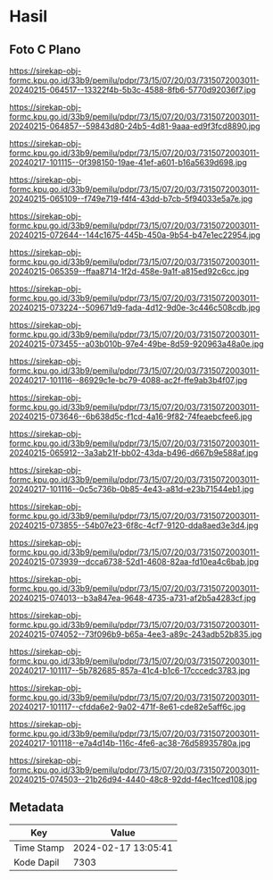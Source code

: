 # Hasil

## Foto C Plano

https://sirekap-obj-formc.kpu.go.id/33b9/pemilu/pdpr/73/15/07/20/03/7315072003011-20240215-064517--13322f4b-5b3c-4588-8fb6-5770d92036f7.jpg

https://sirekap-obj-formc.kpu.go.id/33b9/pemilu/pdpr/73/15/07/20/03/7315072003011-20240215-064857--59843d80-24b5-4d81-9aaa-ed9f3fcd8890.jpg

https://sirekap-obj-formc.kpu.go.id/33b9/pemilu/pdpr/73/15/07/20/03/7315072003011-20240217-101115--0f398150-19ae-41ef-a601-b16a5639d698.jpg

https://sirekap-obj-formc.kpu.go.id/33b9/pemilu/pdpr/73/15/07/20/03/7315072003011-20240215-065109--f749e719-f4f4-43dd-b7cb-5f94033e5a7e.jpg

https://sirekap-obj-formc.kpu.go.id/33b9/pemilu/pdpr/73/15/07/20/03/7315072003011-20240215-072644--144c1675-445b-450a-9b54-b47e1ec22954.jpg

https://sirekap-obj-formc.kpu.go.id/33b9/pemilu/pdpr/73/15/07/20/03/7315072003011-20240215-065359--ffaa8714-1f2d-458e-9a1f-a815ed92c6cc.jpg

https://sirekap-obj-formc.kpu.go.id/33b9/pemilu/pdpr/73/15/07/20/03/7315072003011-20240215-073224--509671d9-fada-4d12-9d0e-3c446c508cdb.jpg

https://sirekap-obj-formc.kpu.go.id/33b9/pemilu/pdpr/73/15/07/20/03/7315072003011-20240215-073455--a03b010b-97e4-49be-8d59-920963a48a0e.jpg

https://sirekap-obj-formc.kpu.go.id/33b9/pemilu/pdpr/73/15/07/20/03/7315072003011-20240217-101116--86929c1e-bc79-4088-ac2f-ffe9ab3b4f07.jpg

https://sirekap-obj-formc.kpu.go.id/33b9/pemilu/pdpr/73/15/07/20/03/7315072003011-20240215-073646--6b638d5c-f1cd-4a16-9f82-74feaebcfee6.jpg

https://sirekap-obj-formc.kpu.go.id/33b9/pemilu/pdpr/73/15/07/20/03/7315072003011-20240215-065912--3a3ab21f-bb02-43da-b496-d667b9e588af.jpg

https://sirekap-obj-formc.kpu.go.id/33b9/pemilu/pdpr/73/15/07/20/03/7315072003011-20240217-101116--0c5c736b-0b85-4e43-a81d-e23b71544eb1.jpg

https://sirekap-obj-formc.kpu.go.id/33b9/pemilu/pdpr/73/15/07/20/03/7315072003011-20240215-073855--54b07e23-6f8c-4cf7-9120-dda8aed3e3d4.jpg

https://sirekap-obj-formc.kpu.go.id/33b9/pemilu/pdpr/73/15/07/20/03/7315072003011-20240215-073939--dcca6738-52d1-4608-82aa-fd10ea4c6bab.jpg

https://sirekap-obj-formc.kpu.go.id/33b9/pemilu/pdpr/73/15/07/20/03/7315072003011-20240215-074013--b3a847ea-9648-4735-a731-af2b5a4283cf.jpg

https://sirekap-obj-formc.kpu.go.id/33b9/pemilu/pdpr/73/15/07/20/03/7315072003011-20240215-074052--73f096b9-b65a-4ee3-a89c-243adb52b835.jpg

https://sirekap-obj-formc.kpu.go.id/33b9/pemilu/pdpr/73/15/07/20/03/7315072003011-20240217-101117--5b782685-857a-41c4-b1c6-17cccedc3783.jpg

https://sirekap-obj-formc.kpu.go.id/33b9/pemilu/pdpr/73/15/07/20/03/7315072003011-20240217-101117--cfdda6e2-9a02-471f-8e61-cde82e5aff6c.jpg

https://sirekap-obj-formc.kpu.go.id/33b9/pemilu/pdpr/73/15/07/20/03/7315072003011-20240217-101118--e7a4d14b-116c-4fe6-ac38-76d58935780a.jpg

https://sirekap-obj-formc.kpu.go.id/33b9/pemilu/pdpr/73/15/07/20/03/7315072003011-20240215-074503--21b26d94-4440-48c8-92dd-f4ec1fced108.jpg


## Metadata

| Key        | Value               |
| ---------- | ------------------- |
| Time Stamp | 2024-02-17 13:05:41 |
| Kode Dapil | 7303                |



